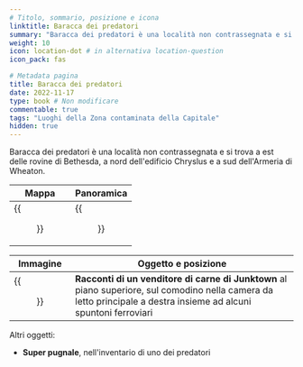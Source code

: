 ```yaml
---
# Titolo, sommario, posizione e icona
linktitle: Baracca dei predatori
summary: "Baracca dei predatori è una località non contrassegnata e si trova a est delle rovine di Bethesda, a nord dell'edificio Chryslus e a sud dell'Armeria di Wheaton"
weight: 10
icon: location-dot # in alternativa location-question
icon_pack: fas

# Metadata pagina
title: Baracca dei predatori
date: 2022-11-17
type: book # Non modificare
commentable: true
tags: "Luoghi della Zona contaminata della Capitale"
hidden: true
---
```


Baracca dei predatori è una località non contrassegnata e si trova a est delle rovine di Bethesda, a nord dell'edificio Chryslus e a sud dell'Armeria di Wheaton.

| Mappa                    | Panoramica           |
| ------------------------ | -------------------- |
| {{<figure src="Raid_shack_loc.webp">}} | {{<figure src="Raid_shack.webp">}} |

| Immagine                                              | Oggetto e posizione                                                                                                                                                | 
| ----------------------------------------------------- | ------------------------------------------------------------------------------------------------------------------------------------------------------------------ |
| {{<figure src="Raid_shack_Tales_of_a_Junktown_Jerky_Vendor.webp">}} | **Racconti di un venditore di carne di Junktown** al piano superiore, sul comodino nella camera da letto principale a destra insieme ad alcuni spuntoni ferroviari |


Altri oggetti:
- **Super pugnale**, nell'inventario di uno dei predatori